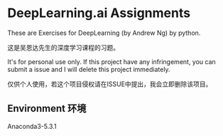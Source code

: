 # DeepLearning.ai Assignments
These are Exercises for DeepLearning (by Andrew Ng) by python.



这是吴恩达先生的深度学习课程的习题。



It's for personal use only. If this project have any infringement, you can submit a issue and I will delete this project immediately.



仅供个人使用，若这个项目侵权请在ISSUE中提出，我会立即删除该项目。



## Environment 环境
Anaconda3-5.3.1
<br>



